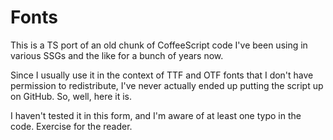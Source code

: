 # Fonts

This is a TS port of an old chunk of CoffeeScript code I've been using in various SSGs and the like for a bunch of years now.

Since I usually use it in the context of TTF and OTF fonts that I don't have permission to redistribute, I've never actually ended up putting the script up on GitHub. So, well, here it is.

I haven't tested it in this form, and I'm aware of at least one typo in the code. Exercise for the reader.
